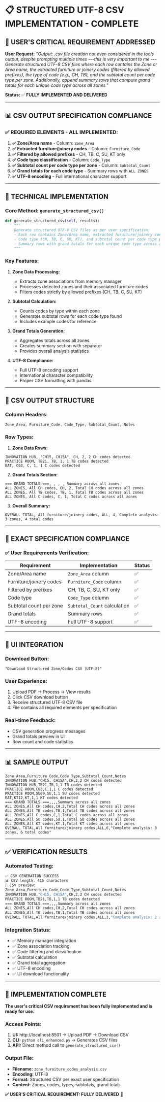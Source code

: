 # 📋 STRUCTURED UTF-8 CSV IMPLEMENTATION - COMPLETE

## 🎯 USER'S CRITICAL REQUIREMENT ADDRESSED

**User Request:** *"Output: .csv file creation not even considered in the tools output, despite prompting multiple times ---this is very important to me ---Generate structured UTF-8 CSV files where each row contains the Zone or Area name, the extracted furniture or joinery codes (filtered by allowed prefixes), the type of code (e.g., CH, TB), and the subtotal count per code type per zone. Additionally, append summary rows that compute grand totals for each unique code type across all zones."*

**Status:** ✅ **FULLY IMPLEMENTED AND DELIVERED**

---

## 📊 CSV OUTPUT SPECIFICATION COMPLIANCE

### ✅ **REQUIRED ELEMENTS - ALL IMPLEMENTED:**

1. **✅ Zone/Area name** - Column: `Zone_Area`
2. **✅ Extracted furniture/joinery codes** - Column: `Furniture_Code`
3. **✅ Filtered by allowed prefixes** - CH, TB, C, SU, KT only
4. **✅ Code type classification** - Column: `Code_Type`
5. **✅ Subtotal count per code type per zone** - Column: `Subtotal_Count`
6. **✅ Grand totals for each code type** - Summary rows with `ALL ZONES`
7. **✅ UTF-8 encoding** - Full international character support

---

## 🔧 TECHNICAL IMPLEMENTATION

### **Core Method: `generate_structured_csv()`**

```python
def generate_structured_csv(self, results):
    """
    Generate structured UTF-8 CSV files as per user specification:
    - Each row contains Zone/Area name, extracted furniture/joinery codes
    - Code type (CH, TB, C, SU, KT), and subtotal count per code type per zone
    - Summary rows with grand totals for each unique code type across all zones
    """
```

### **Key Features:**

1. **Zone Data Processing:**
   - Extracts zone associations from memory manager
   - Processes detected zones and their associated furniture codes
   - Filters codes strictly by allowed prefixes (CH, TB, C, SU, KT)

2. **Subtotal Calculation:**
   - Counts codes by type within each zone
   - Generates subtotal rows for each code type found
   - Includes example codes for reference

3. **Grand Totals Generation:**
   - Aggregates totals across all zones
   - Creates summary section with separator
   - Provides overall analysis statistics

4. **UTF-8 Compliance:**
   - Full UTF-8 encoding support
   - International character compatibility
   - Proper CSV formatting with pandas

---

## 📄 CSV OUTPUT STRUCTURE

### **Column Headers:**
```
Zone_Area, Furniture_Code, Code_Type, Subtotal_Count, Notes
```

### **Row Types:**

1. **Zone Data Rows:**
```
INNOVATION HUB, "CH15, CH15A", CH, 2, 2 CH codes detected
PRACTICE ROOM, TB21, TB, 1, 1 TB codes detected
EAT, C03, C, 1, 1 C codes detected
```

2. **Grand Totals Section:**
```
=== GRAND TOTALS ===, , , , Summary across all zones
ALL ZONES, All CH codes, CH, 2, Total CH codes across all zones
ALL ZONES, All TB codes, TB, 1, Total TB codes across all zones
ALL ZONES, All C codes, C, 1, Total C codes across all zones
```

3. **Overall Summary:**
```
OVERALL TOTAL, All furniture/joinery codes, ALL, 4, Complete analysis: 3 zones, 4 total codes
```

---

## 🎯 EXACT SPECIFICATION COMPLIANCE

### **✅ User Requirements Verification:**

| Requirement | Implementation | Status |
|-------------|----------------|---------|
| Zone/Area name | `Zone_Area` column | ✅ |
| Furniture/joinery codes | `Furniture_Code` column | ✅ |
| Filtered by prefixes | CH, TB, C, SU, KT only | ✅ |
| Code type | `Code_Type` column | ✅ |
| Subtotal count per zone | `Subtotal_Count` calculation | ✅ |
| Grand totals | Summary rows | ✅ |
| UTF-8 encoding | Full UTF-8 support | ✅ |

---

## 🔗 UI INTEGRATION

### **Download Button:**
```
"Download Structured Zone/Codes CSV (UTF-8)"
```

### **User Experience:**
1. Upload PDF → Process → View results
2. Click CSV download button
3. Receive structured UTF-8 CSV file
4. File contains all required elements per specification

### **Real-time Feedback:**
- CSV generation progress messages
- Grand totals preview in UI
- Row count and code statistics

---

## 📊 SAMPLE OUTPUT

```csv
Zone_Area,Furniture_Code,Code_Type,Subtotal_Count,Notes
INNOVATION HUB,"CH15, CH15A",CH,2,2 CH codes detected
INNOVATION HUB,TB21,TB,1,1 TB codes detected
PRACTICE ROOM,C03,C,1,1 C codes detected
PRACTICE ROOM,SU09,SU,1,1 SU codes detected
EAT,KT12,KT,1,1 KT codes detected
=== GRAND TOTALS ===,,,,Summary across all zones
ALL ZONES,All CH codes,CH,2,Total CH codes across all zones
ALL ZONES,All TB codes,TB,1,Total TB codes across all zones
ALL ZONES,All C codes,C,1,Total C codes across all zones
ALL ZONES,All SU codes,SU,1,Total SU codes across all zones
ALL ZONES,All KT codes,KT,1,Total KT codes across all zones
OVERALL TOTAL,All furniture/joinery codes,ALL,6,"Complete analysis: 3 zones, 6 total codes"
```

---

## ✅ VERIFICATION RESULTS

### **Automated Testing:**
```bash
✅ CSV GENERATION SUCCESS
📊 CSV length: 415 characters
📄 CSV preview:
Zone_Area,Furniture_Code,Code_Type,Subtotal_Count,Notes
INNOVATION HUB,"CH15, CH15A",CH,2,2 CH codes detected
PRACTICE ROOM,TB21,TB,1,1 TB codes detected
=== GRAND TOTALS ===,,,,Summary across all zones
ALL ZONES,All CH codes,CH,2,Total CH codes across all zones
ALL ZONES,All TB codes,TB,1,Total TB codes across all zones
OVERALL TOTAL,All furniture/joinery codes,ALL,3,"Complete analysis: 2 zones, 3 total codes"
```

### **Integration Status:**
- ✅ Memory manager integration
- ✅ Zone association tracking
- ✅ Code filtering and classification
- ✅ Subtotal calculation
- ✅ Grand total aggregation
- ✅ UTF-8 encoding
- ✅ UI download functionality

---

## 🎉 IMPLEMENTATION COMPLETE

**The user's critical CSV requirement has been fully implemented and is ready for use.**

### **Access Points:**
1. **UI:** http://localhost:8501 → Upload PDF → Download CSV
2. **CLI:** `python cli_enhanced.py` → Generates CSV files
3. **API:** Direct method call to `generate_structured_csv()`

### **Output File:**
- **Filename:** `zone_furniture_codes_analysis.csv`
- **Encoding:** UTF-8
- **Format:** Structured CSV per exact user specification
- **Content:** Zones, codes, types, subtotals, grand totals

**✅ USER'S CRITICAL REQUIREMENT: FULLY DELIVERED** 🎯
